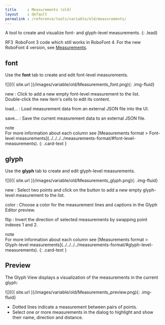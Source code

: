 ```yaml
---
title     : Measurements (old)
layout    : default
permalink : /reference/tools/variable/old/measurements/
---
```


A tool to create and visualize font- and glyph-level measurements.
{: .lead}

<span class="badge text-bg-warning rounded-0">RF3</span> RoboFont 3 code which still works in RoboFont 4. For the new RoboFont 4 version, see [Measurements](../../measurements).  


font
----

Use the **font** tab to create and edit font-level measurements.

![]({{ site.url }}/images/variable/old/Measurements_font.png){: .img-fluid}

new
: Click to add a new empty font-level measurement to the list.  
  Double-click the new item's cells to edit its content.

load…
: Load measurement data from an external JSON file into the UI.

save…
: Save the current measurement data to an external JSON file.

<div class="card bg-light my-3 rounded-0">
<div class="card-header">note</div>
<div class="card-body" markdown='1'>
For more information about each column see [Measurements format > Font-level measurements](../../../../measurements-format/#font-level-measurements).
{: .card-text }
</div>
</div>


glyph
-----

Use the **glyph** tab to create and edit glyph-level measurements.

![]({{ site.url }}/images/variable/old/Measurements_glyph.png){: .img-fluid}

new
: Select two points and click on the button to add a new empty glyph-level measurement to the list.

color
: Choose a color for the measurement lines and captions in the Glyph Editor preview.

flip
: Invert the direction of selected measurements by swapping point indexes 1 and 2.

<div class="card bg-light my-3 rounded-0">
<div class="card-header">note</div>
<div class="card-body" markdown='1'>
For more information about each column see [Measurements format > Glyph-level measurements](../../../../measurements-format/#glyph-level-measurements).
{: .card-text }
</div>
</div>


Preview
-------

The Glyph View displays a visualization of the measurements in the current glyph:

![]({{ site.url }}/images/variable/old/Measurements_preview.png){: .img-fluid}

- Dotted lines indicate a measurement between pairs of points.
- Select one or more measurements in the dialog to highlight and show their name, direction and distance.

